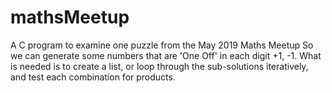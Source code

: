 # mathsMeetup
A C program to examine one puzzle from the May 2019 Maths Meetup
So we can generate some numbers that are 'One Off' in each digit +1, -1.
What is needed is to create a list, or loop through the sub-solutions iteratively, and test each combination for products.

